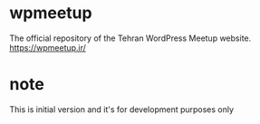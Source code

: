 # wpmeetup
The official repository of the Tehran WordPress Meetup website. https://wpmeetup.ir/

# note
This is initial version and it's for development purposes only
